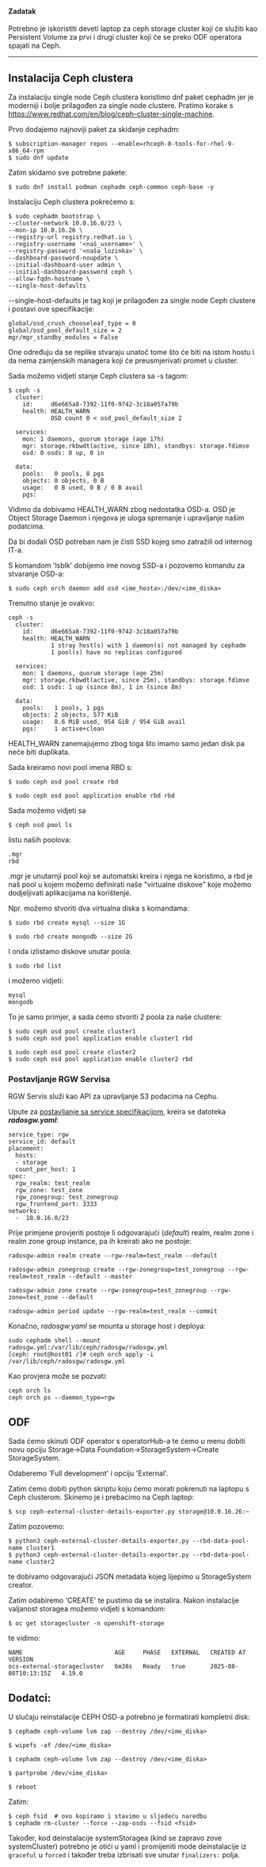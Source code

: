 #### Zadatak

Potrebno je iskoristiti deveti laptop za ceph storage cluster koji će služiti kao Persistent Volume za prvi i drugi cluster koji će se preko ODF operatora spajati na Ceph.

---
## Instalacija Ceph clustera

Za instalaciju single node Ceph clustera koristimo dnf paket cephadm jer je moderniji i bolje prilagođen za single node clustere. Pratimo korake s https://www.redhat.com/en/blog/ceph-cluster-single-machine. 

Prvo dodajemo najnoviji paket za skidanje cephadm:

    $ subscription-manager repos --enable=rhceph-8-tools-for-rhel-9-x86_64-rpm
    $ sudo dnf update

Zatim skidamo sve potrebne pakete:

    $ sudo dnf install podman cephadm ceph-common ceph-base -y

Instalaciju Ceph clustera pokrećemo s:

```
$ sudo cephadm bootstrap \
--cluster-network 10.0.16.0/23 \
--mon-ip 10.0.16.26 \
--registry-url registry.redhat.io \
--registry-username '<naš_username>' \
--registry-password '<naša_lozinka>' \
--dashboard-password-noupdate \
--initial-dashboard-user admin \
--initial-dashboard-password ceph \
--allow-fqdn-hostname \
--single-host-defaults
```

--single-host-defaults je tag koji je prilagođen za single node Ceph clustere i postavi ove specifikacije:

```
global/osd_crush_chooseleaf_type = 0
global/osd_pool_default_size = 2
mgr/mgr_standby_modules = False
```
One određuju da se replike stvaraju unatoč tome što će biti na istom hostu i da nema zamjenskih managera koji će preusmjerivati promet u cluster.

Sada možemo vidjeti stanje Ceph clustera sa -s tagom:

```
$ ceph -s
  cluster:
    id:     d6e665a8-7392-11f0-9742-3c18a057a79b
    health: HEALTH_WARN
            OSD count 0 < osd_pool_default_size 2
 
  services:
    mon: 1 daemons, quorum storage (age 17h)
    mgr: storage.rkbwdt(active, since 18h), standbys: storage.fdimse
    osd: 0 osds: 0 up, 0 in
 
  data:
    pools:   0 pools, 0 pgs
    objects: 0 objects, 0 B
    usage:   0 B used, 0 B / 0 B avail
    pgs:     
```

Vidimo da dobivamo HEALTH_WARN zbog nedostatka OSD-a. OSD je Object Storage Daemon i njegova je uloga spremanje i upravljanje našim podatcima.

Da bi dodali OSD potreban nam je čisti SSD kojeg smo zatražili od internog IT-a.

S komandom 'lsblk' dobijemo ime novog SSD-a i pozovemo komandu za stvaranje OSD-a:

    $ sudo ceph orch daemon add osd <ime_hosta>:/dev/<ime_diska>



Trenutno stanje je ovakvo:

```
ceph -s
  cluster:
    id:     d6e665a8-7392-11f0-9742-3c18a057a79b
    health: HEALTH_WARN
            1 stray host(s) with 1 daemon(s) not managed by cephadm
            1 pool(s) have no replicas configured
 
  services:
    mon: 1 daemons, quorum storage (age 25m)
    mgr: storage.rkbwdt(active, since 25m), standbys: storage.fdimse
    osd: 1 osds: 1 up (since 8m), 1 in (since 8m)
 
  data:
    pools:   1 pools, 1 pgs
    objects: 2 objects, 577 KiB
    usage:   8.6 MiB used, 954 GiB / 954 GiB avail
    pgs:     1 active+clean
```

HEALTH_WARN zanemajujemo zbog toga što imamo samo jedan disk pa neće biti duplikata.

Sada kreiramo novi pool imena RBD s:

    $ sudo ceph osd pool create rbd

    $ sudo ceph osd pool application enable rbd rbd

Sada možemo vidjeti sa 

    $ ceph osd pool ls

listu naših poolova:

    .mgr
    rbd

.mgr je unutarnji pool koji se automatski kreira i njega ne koristimo, a rbd je naš pool u kojem možemo definirati naše "virtualne diskove" koje možemo dodjeljivati aplikacijama na korištenje.

Npr. možemo stvoriti dva virtualna diska s komandama:

```
$ sudo rbd create mysql --size 1G

$ sudo rbd create mongodb --size 2G
```
I onda izlistamo diskove unutar poola:

    $ sudo rbd list

i možemo vidjeti:

    mysql
    mongodb

To je samo primjer, a sada ćemo stvoriti 2 poola za naše clustere:

```
$ sudo ceph osd pool create cluster1
$ sudo ceph osd pool application enable cluster1 rbd

$ sudo ceph osd pool create cluster2
$ sudo ceph osd pool application enable cluster2 rbd
```

### Postavljanje RGW Servisa

RGW Servis služi kao API za upravljanje S3 podacima na Cephu.

Upute za [postavljanje sa service specifikacijom](https://docs.redhat.com/en/documentation/red_hat_ceph_storage/6/html/object_gateway_guide/deployment#deploying-the-ceph-object-gateway-using-the-service-specification_rgw), kreira se datoteka ***radosgw.yaml***:

```
service_type: rgw
service_id: default
placement:
  hosts:
  - storage
  count_per_host: 1
spec:
  rgw_realm: test_realm
  rgw_zone: test_zone
  rgw_zonegroup: test_zonegroup
  rgw_frontend_port: 3333
networks:
  -  10.0.16.0/23
```

Prije primjene provjeriti postoje li odgovarajući (*default*) realm, realm zone i realm zone group instance, pa ih kreirati ako ne postoje:

```
radosgw-admin realm create --rgw-realm=test_realm --default

radosgw-admin zonegroup create --rgw-zonegroup=test_zonegroup --rgw-realm=test_realm --default --master

radosgw-admin zone create --rgw-zonegroup=test_zonegroup --rgw-zone=test_zone --default

radosgw-admin period update --rgw-realm=test_realm --commit
```

Konačno, *radosgw.yaml* se mounta u storage host i deploya:
```
sudo cephadm shell --mount radosgw.yml:/var/lib/ceph/radosgw/radosgw.yml
[ceph: root@host01 /]# ceph orch apply -i /var/lib/ceph/radosgw/radosgw.yml
```

Kao provjera može se pozvati:
```
ceph orch ls
ceph orch ps --daemon_type=rgw
```


## ODF
Sada ćemo skinuti ODF operator s operatorHub-a te ćemo u menu dobiti novu opciju Storage->Data Foundation->StorageSystem->Create StorageSystem.

Odaberemo 'Full development' i opciju 'External'.

Zatim ćemo dobiti python skriptu koju ćemo morati pokrenuti na laptopu s Ceph clusterom. Skinemo je i prebacimo na Ceph laptop:

    $ scp ceph-external-cluster-details-exporter.py storage@10.0.16.26:~

Zatim pozovemo:

```
$ python3 ceph-external-cluster-details-exporter.py --rbd-data-pool-name cluster1
$ python3 ceph-external-cluster-details-exporter.py --rbd-data-pool-name cluster2
```

te dobivamo odgovarajući JSON metadata kojeg lijepimo u StorageSystem creator.

Zatim odabiremo 'CREATE' te pustimo da se instalira. Nakon instalacije valjanost storagea možemo vidjeti s komandom:

    $ oc get storagecluster -n openshift-storage

te vidimo:

```
NAME                          AGE     PHASE   EXTERNAL   CREATED AT             VERSION
ocs-external-storagecluster   6m38s   Ready   true       2025-08-08T10:13:15Z   4.19.0
```


## Dodatci:

U slučaju reinstalacije CEPH OSD-a potrebno je formatirati kompletni disk:
```
$ cephadm ceph-volume lvm zap --destroy /dev/<ime_diska>

$ wipefs -af /dev/<ime_diska>

$ cephadm ceph-volume lvm zap --destroy /dev/<ime_diska>

$ partprobe /dev/<ime_diska>

$ reboot
```

Zatim:

```
$ ceph fsid  # ovo kopiramo i stavimo u sljedeću naredbu
$ cephadm rm-cluster --force --zap-osds --fsid <fsid>
```

Također, kod deinstalacije systemStoragea (kind se zapravo zove systemCluster) potrebno je otići u yaml i promijeniti mode deinstalacije iz ```graceful``` u ```forced``` i također treba izbrisati sve unutar ```finalizers:``` polja.